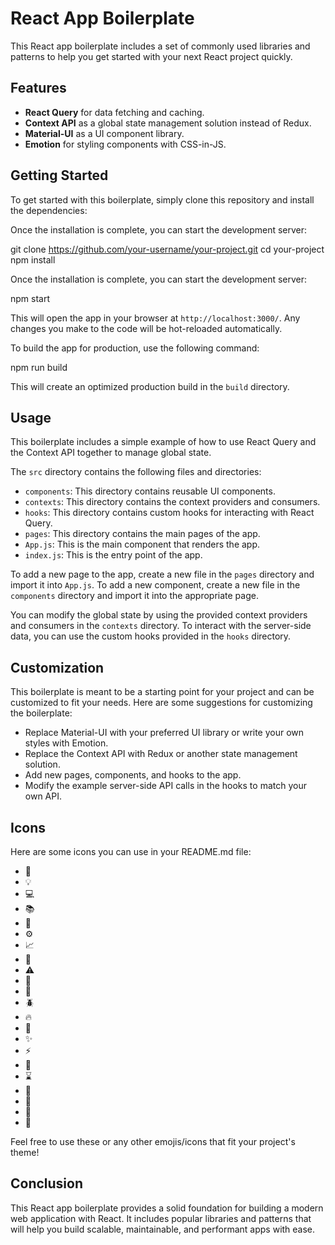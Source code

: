 # React App Boilerplate

This React app boilerplate includes a set of commonly used libraries and patterns to help you get started with your next React project quickly.

## Features

- **React Query** for data fetching and caching.
- **Context API** as a global state management solution instead of Redux.
- **Material-UI** as a UI component library.
- **Emotion** for styling components with CSS-in-JS.

## Getting Started

To get started with this boilerplate, simply clone this repository and install the dependencies:


Once the installation is complete, you can start the development server:

git clone https://github.com/your-username/your-project.git
cd your-project
npm install


Once the installation is complete, you can start the development server:

npm start


This will open the app in your browser at `http://localhost:3000/`. Any changes you make to the code will be hot-reloaded automatically.

To build the app for production, use the following command:

npm run build


This will create an optimized production build in the `build` directory.

## Usage

This boilerplate includes a simple example of how to use React Query and the Context API together to manage global state.

The `src` directory contains the following files and directories:

- `components`: This directory contains reusable UI components.
- `contexts`: This directory contains the context providers and consumers.
- `hooks`: This directory contains custom hooks for interacting with React Query.
- `pages`: This directory contains the main pages of the app.
- `App.js`: This is the main component that renders the app.
- `index.js`: This is the entry point of the app.

To add a new page to the app, create a new file in the `pages` directory and import it into `App.js`. To add a new component, create a new file in the `components` directory and import it into the appropriate page.

You can modify the global state by using the provided context providers and consumers in the `contexts` directory. To interact with the server-side data, you can use the custom hooks provided in the `hooks` directory.

## Customization

This boilerplate is meant to be a starting point for your project and can be customized to fit your needs. Here are some suggestions for customizing the boilerplate:

- Replace Material-UI with your preferred UI library or write your own styles with Emotion.
- Replace the Context API with Redux or another state management solution.
- Add new pages, components, and hooks to the app.
- Modify the example server-side API calls in the hooks to match your own API.

## Icons

Here are some icons you can use in your README.md file:

- :rocket:
- :bulb:
- :computer:
- :books:
- :memo:
- :gear:
- :chart_with_upwards_trend:
- :tada:
- :warning:
- :gift:
- :hammer:
- :beetle:
- :fire:
- :art:
- :sparkles:
- :zap:
- :construction:
- :hourglass:
- :loudspeaker:
- :speech_balloon:
- :bookmark:
- :wrench:

Feel free to use these or any other emojis/icons that fit your project's theme!

## Conclusion

This React app boilerplate provides a solid foundation for building a modern web application with React. It includes popular libraries and patterns that will help you build scalable, maintainable, and performant apps with ease.
